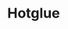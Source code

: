 ---
codehost: https://github.com/hotgluexyz
logohandle: hotgluexyz
sort: hotglue
title: Hotglue
twitter: https://x.com/hotgluexyz
website: https://hotglue.xyz/
---